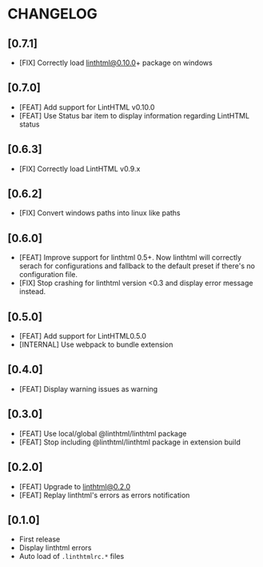 # CHANGELOG

## [0.7.1]

- [FIX] Correctly load linthtml@0.10.0+ package on windows

## [0.7.0]

- [FEAT] Add support for LintHTML v0.10.0
- [FEAT] Use Status bar item to display information regarding LintHTML status

## [0.6.3]

- [FIX] Correctly load LintHTML v0.9.x

## [0.6.2]

- [FIX] Convert windows paths into linux like paths

## [0.6.0]

- [FEAT] Improve support for linthtml 0.5+.
  Now linthtml will correctly serach for configurations and fallback to the default preset if there's no configuration file.
- [FIX] Stop crashing for linthtml version <0.3 and display error message instead.

## [0.5.0]

- [FEAT] Add support for LintHTML0.5.0
- [INTERNAL] Use webpack to bundle extension

## [0.4.0]

- [FEAT] Display warning issues as warning

## [0.3.0]

- [FEAT] Use local/global @linthtml/linthtml package
- [FEAT] Stop including @linthtml/linthtml package in extension build

## [0.2.0]

- [FEAT] Upgrade to linthtml@0.2.0
- [FEAT] Replay linthtml's errors as errors notification

## [0.1.0]

- First release
- Display linthtml errors
- Auto load of `.linthtmlrc.*` files
